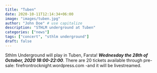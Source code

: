 ```yaml
---
title: "Tuben"
date: 2020-10-11T12:14:34+06:00
image: "images/tuben.jpg"
author: "John Doe" # use capitalize
description: "STHLM underground at Tuben"
categories: ["news"]
tags: ["concert", "sthlm underground"]
draft: false
---
```


Sthlm Underground will play in Tuben, Farsta!
***Wednesday the 28th of October, 2020 18:00-22:00***. There are 20 tickets available through pre-sale: firefrontrocknight.wordpress.com
-and it will be livestreamed. 